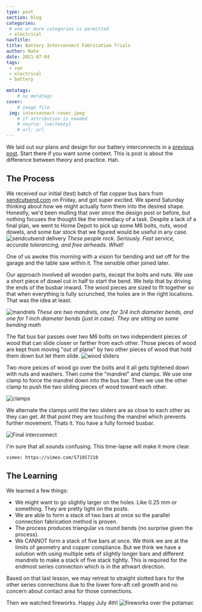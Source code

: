 ```yaml
---
type: post
section: blog
categories: 
 # one or more categories is permitted
 - electrical
navTitle: 
title: Battery Interconnect Fabrication Trials
author: Nate
date: 2021-07-04
tags:
 - van
 - electrical
 - battery
 
metatags:
	# no metatags
cover: 
	# image file
 img: interconnect-cover.jpeg
	# if attribution is needed
	# source: [vecteezy]
	# url: url
---
```


We laid out our plans and design for our battery interconnects in a [previous post](/blog/2021-6-26-battery-interconnect-design/battery-interconnect-design).  Start there if you want some context.  This is post is about the difference between theory and practice.  Hah.  

## The Process

We received our initial (test) batch of flat copper bus bars from [sendcutsend.com](http://sendcutsend.com) on Friday, and got super excited.  We spend Saturday thinking about how we might actually form them into the desired shape.  Honestly, we'd been mulling that over since the design post or before, but nothing focuses the thought like the immediacy of a task.  Despite a lack of a final plan, we went to Home Depot to pick up some M6 bolts, nuts, wood dowels, and some bar stock that we figured would be useful in any case.
![sendcutsend delivery](sendcutsend.jpeg)
_These people rock.  Seriously.  Fast service, accurate tolerancing, and free airheads.  What!_

One of us awoke this morning with a vision for bending and set off for the garage and the table saw within it.  The sensible other joined later.

Our approach involved all wooden parts, except the bolts and nuts.  We use a short piece of dowel cut in half to start the bend.  We help that by driving the ends of the busbar inward.  The wood pieces are sized to fit together so that when everything is fully scrunched, the holes are in the right locations.  That was the idea at least.

![mandrels](mandrels.jpeg)
_These are two mandrels, one for 3/4 inch diameter bends, and one for 1 inch diameter bends (just in case).  They are sitting on some bending math_

The flat bus bar passes over two M6 bolts on two independent pieces of wood that can slide closer or farther from each other.  Those pieces of wood are kept from moving "out of plane" by two other pieces of wood that hold them down but let them slide.
![wood sliders](wood-bolt.jpeg)

Two more peices of wood go over the bolts and it all gets tightened down with nuts and washers.  Then come the "mandrel" and clamps.  We use one clamp to force the mandrel down into the bus bar.  Then we use the other clamp to push the two sliding pieces of wood toward each other.

![clamps](clamps.jpeg)

We alternate the clamps until the two sliders are as close to each other as they can get.  At that point they are touching the mandrel which prevents further movement.  Thats it.  You have a fully formed busbar.  

![Final interconnect](interconnect-installed.jpeg)

I'm sure that all sounds confusing.  This time-lapse will make it more clear.

`vimeo: https://vimeo.com/571057210`

## The Learning

We learned a few things:

- We might want to go slightly larger on the holes.  Like 0.25 mm or something.  They are pretty tight on the posts.
- We are able to form a stack of two bars at once so the parallel connection fabrication method is proven.
- The process produces triangular vs round bends (no surprise given the process).
- We CANNOT form a stack of five bars at once.  We think we are at the limits of geometry and copper compliance.  But we think we have a solution with using multiple sets of slightly longer bars and different mandrels to make a stack of five stack tightly.  This is required for the endmost series connection which is in the athwart direction.

Based on that last lesson, we may retreat to straight slotted bars for the other series connections due to the lower fore-aft cell growth and no concern about contact area for those connections.

Then we watched fireworks.  Happy July 4th!
![fireworks over the potamac](fireworks.jpg)